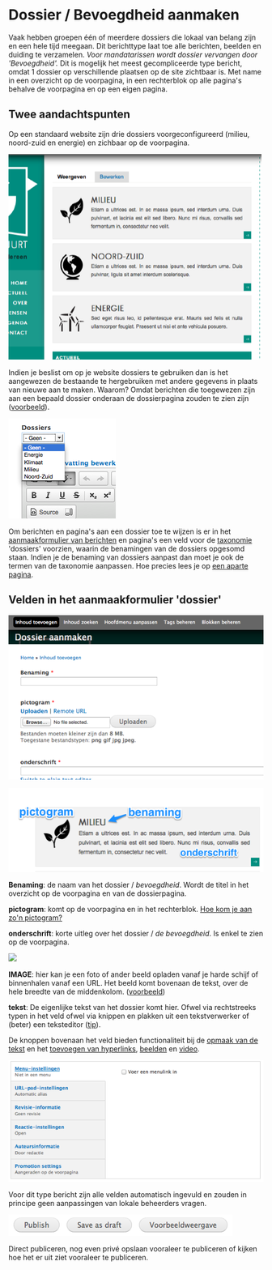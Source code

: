 # Dossier / Bevoegdheid aanmaken

Vaak hebben groepen één of meerdere dossiers die lokaal van belang zijn en een hele tijd meegaan. Dit berichttype laat toe alle berichten, beelden en duiding te verzamelen. *Voor mandatarissen wordt dossier vervangen door 'Bevoegdheid'.*
Dit is mogelijk het meest gecompliceerde type bericht, omdat 1 dossier op verschillende plaatsen op de site zichtbaar is. Met name in een overzicht op de voorpagina, in een rechterblok op alle pagina's behalve de voorpagina en op een eigen pagina.

## Twee aandachtspunten

Op een standaard website zijn drie dossiers voorgeconfigureerd (milieu, noord-zuid en energie) en zichbaar op de voorpagina. 

![](../beelden/voorgeconfigureerde_dossiers.png)

Indien je beslist om op je website dossiers te gebruiken dan is het aangewezen de bestaande te hergebruiken met andere gegevens in plaats van nieuwe aan te maken. Waarom? Omdat berichten die toegewezen zijn aan een bepaald dossier onderaan de dossierpagina zouden te zien zijn ([voorbeeld](http://elkedecruynaere.be/bevoegdheid/onderwijs)). 

![](../beelden/taxonomieveld_dossiers.png)

Om berichten en pagina's aan een dossier toe te wijzen is er in het [aanmaakformulier van berichten](../standaard/bericht_aanmaken.md) en pagina's een veld voor de [taxonomie](../faq_tips/taxonomie.md) 'dossiers' voorzien, waarin de benamingen van de dossiers opgesomd staan. Indien je de benaming van dossiers aanpast dan moet je ook de termen van de taxonomie aanpassen. Hoe precies lees je op [een aparte pagina](./tags_beheren.md).

## Velden in het aanmaakformulier 'dossier'

![](../beelden/dossier_aanmaken.png)

![](../beelden/dossier_aanmaken_2.png)

**Benaming**: de naam van het dossier / _bevoegdheid_. Wordt de titel in het overzicht op de voorpagina en van de dossierpagina.

**pictogram**: komt op de voorpagina en in het rechterblok. [Hoe kom je aan zo'n pictogram?](../faq_tips/pictogrammen.md)

**onderschrift**: korte uitleg over het dossier / _de bevoegdheid_. Is enkel te zien op de voorpagina.

![](../beelden/dossier_aanmaken_1.png)

**IMAGE**: hier kan je een foto of ander beeld opladen vanaf je harde schijf of binnenhalen vanaf een URL. Het beeld komt bovenaan de tekst, over de hele breedte van de middenkolom. ([voorbeeld](http://elkedecruynaere.be/bevoegdheid/onderwijs))

**tekst**: De eigenlijke tekst van het dossier komt hier. Ofwel via rechtstreeks typen in het veld ofwel via knippen en plakken uit een tekstverwerker of (beter) een teksteditor ([tip](http://groenweb.be/helpdesk/knippen_en_plakken_vanuit_msword_geen_goed_idee)). 

De knoppen bovenaan het veld bieden functionaliteit bij de [opmaak van de tekst](./wysiwyg_editor.md) en het [toevoegen van hyperlinks](../faq_tips/links_toevoegen.md), [beelden](../faq_tips/beelden_toevoegen.md) en [video](../faq_tips/video_toevoegen.md).

![](../beelden/bericht_aanmaken_6.png)

Voor dit type bericht zijn alle velden automatisch ingevuld en zouden in principe geen aanpassingen van lokale beheerders vragen.

![](../beelden/bericht_aanmaken_7.png)

Direct publiceren, nog even privé opslaan vooraleer te publiceren of kijken hoe het er uit ziet vooraleer te publiceren.

